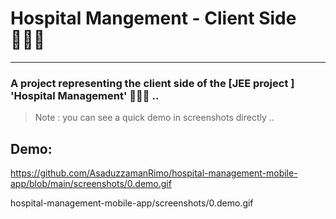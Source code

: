 # Hospital Mangement - Client Side 👨🏻‍⚕️
---

### A project representing the client side of the [JEE project <spring boot>] 'Hospital Management' 👨🏻‍⚕️ ..


>
> Note  : you can see a quick demo in screenshots directly .. 
>


## Demo: 

https://github.com/AsaduzzamanRimo/hospital-management-mobile-app/blob/main/screenshots/0.demo.gif

hospital-management-mobile-app/screenshots/0.demo.gif

